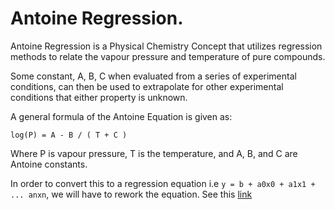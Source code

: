 # Antoine Regression.

Antoine Regression is a Physical Chemistry Concept that utilizes regression methods
to relate the vapour pressure and temperature of pure compounds.

Some constant, A, B, C when evaluated from a series of experimental conditions, can then be used to extrapolate for other experimental conditions that either property is unknown.

A general formula of the Antoine Equation is given as:

 `log(P) = A - B / ( T + C )`

Where P is vapour pressure, T is the temperature, and A, B, and C are Antoine constants.

In order to convert this to a regression equation i.e `y = b + a0x0 + a1x1 + ... anxn`, we will have to rework the equation. See this [link](https://cheguide.com/antoine_eqn.html)
